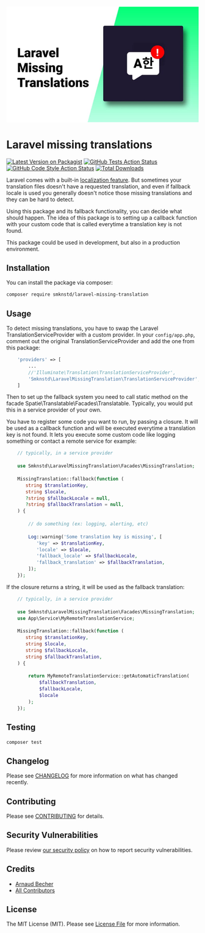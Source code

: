 
<p align="center"><img src="/laravel-missing-translation.jpg" alt="Social Card of Laravel Missing Tranlslation"></p>

# Laravel missing translations

[![Latest Version on Packagist](https://img.shields.io/packagist/v/smknstd/laravel-missing-translation.svg?style=flat-square)](https://packagist.org/packages/smknstd/laravel-missing-translation)
[![GitHub Tests Action Status](https://img.shields.io/github/workflow/status/smknstd/laravel-missing-translation/run-tests?label=tests)](https://github.com/smknstd/laravel-missing-translation/actions?query=workflow%3Arun-tests+branch%3Amain)
[![GitHub Code Style Action Status](https://img.shields.io/github/workflow/status/smknstd/laravel-missing-translation/Check%20&%20fix%20styling?label=code%20style)](https://github.com/smknstd/laravel-missing-translation/actions?query=workflow%3A"Check+%26+fix+styling"+branch%3Amain)
[![Total Downloads](https://img.shields.io/packagist/dt/smknstd/laravel-missing-translation.svg?style=flat-square)](https://packagist.org/packages/smknstd/laravel-missing-translation)

Laravel comes with a built-in [localization feature](https://laravel.com/docs/9.x/localization). 
But sometimes your translation files doesn't have a requested translation, and even if fallback locale is used
you generally doesn't notice those missing translations and they can be hard to detect. 

Using this package and its fallback functionality, you can decide what should happen. The idea of this package is
to setting up a callback function with your custom code that is called everytime a translation key is not found.

This package could be used in development, but also in a production environment.

## Installation

You can install the package via composer:

```bash
composer require smknstd/laravel-missing-translation
```

## Usage

To detect missing translations, you have to swap the Laravel TranslationServiceProvider with a custom provider.
In your `config/app.php`, comment out the original TranslationServiceProvider and add the one from this package:

```php
    'providers' => [
        ...
        //'Illuminate\Translation\TranslationServiceProvider',
        'Smknstd\LaravelMissingTranslation\TranslationServiceProvider',
    ]
```

Then to set up the fallback system you need to call static method on the facade Spatie\Translatable\Facades\Translatable.
Typically, you would put this in a service provider of your own.

You have to register some code you want to run, by passing a closure. It will be used as a callback function and will be
executed everytime a translation key is not found. It lets you execute some custom code like logging something or contact
a remote service for example:

```php
    // typically, in a service provider
        
    use Smknstd\LaravelMissingTranslation\Facades\MissingTranslation;
    
    MissingTranslation::fallback(function (
       string $translationKey, 
       string $locale, 
       ?string $fallbackLocale = null,
       ?string $fallbackTranslation = null, 
    ) {
    
        // do something (ex: logging, alerting, etc)
        
        Log::warning('Some translation key is missing', [
           'key' => $translationKey,
           'locale' => $locale,
           'fallback_locale' => $fallbackLocale,
           'fallback_translation' => $fallbackTranslation,
        ]);
    });
```

If the closure returns a string, it will be used as the fallback translation:

```php
    // typically, in a service provider
        
    use Smknstd\LaravelMissingTranslation\Facades\MissingTranslation;
    use App\Service\MyRemoteTranslationService;
    
    MissingTranslation::fallback(function (
       string $translationKey, 
       string $locale, 
       string $fallbackLocale,
       string $fallbackTranslation, 
    ) {
    
        return MyRemoteTranslationService::getAutomaticTranslation(
            $fallbackTranslation,
            $fallbackLocale,
            $locale
        );
    });
```

## Testing

```bash
composer test
```

## Changelog

Please see [CHANGELOG](CHANGELOG.md) for more information on what has changed recently.

## Contributing

Please see [CONTRIBUTING](.github/CONTRIBUTING.md) for details.

## Security Vulnerabilities

Please review [our security policy](../../security/policy) on how to report security vulnerabilities.

## Credits

- [Arnaud Becher](https://github.com/smknstd)
- [All Contributors](../../contributors)

## License

The MIT License (MIT). Please see [License File](LICENSE.md) for more information.
